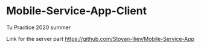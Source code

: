 # Mobile-Service-App-Client
Tu Practice 2020 summer

Link for the server part https://github.com/Stoyan-Iliev/Mobile-Service-App
